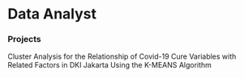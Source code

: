# Data Analyst

### Projects 
Cluster Analysis for the Relationship of Covid-19 Cure Variables with Related Factors in DKI 
Jakarta Using the K-MEANS Algorithm
